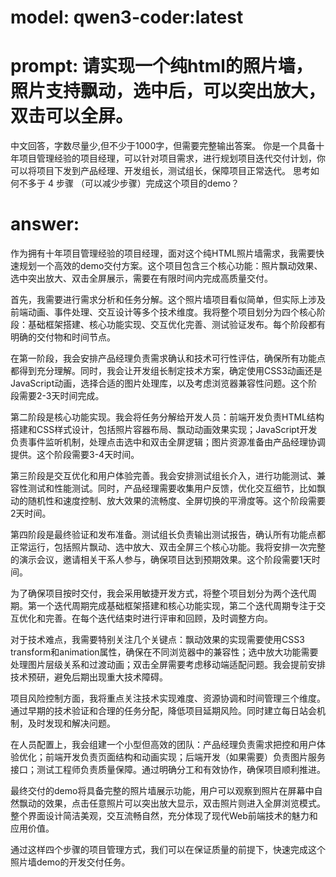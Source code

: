# model: qwen3-coder:latest
# prompt: 请实现一个纯html的照片墙，照片支持飘动，选中后，可以突出放大，双击可以全屏。
中文回答，字数尽量少,但不少于1000字，但需要完整输出答案。
你是一个具备十年项目管理经验的项目经理，可以针对项目需求，进行规划项目迭代交付计划，你可以将项目下发到产品经理、开发组长，测试组长，保障项目正常迭代。 思考如何不多于 4 步骤 （可以减少步骤）完成这个项目的demo？

# answer: 
 作为拥有十年项目管理经验的项目经理，面对这个纯HTML照片墙需求，我需要快速规划一个高效的demo交付方案。这个项目包含三个核心功能：照片飘动效果、选中突出放大、双击全屏展示，需要在有限时间内完成高质量交付。

首先，我需要进行需求分析和任务分解。这个照片墙项目看似简单，但实际上涉及前端动画、事件处理、交互设计等多个技术维度。我将整个项目划分为四个核心阶段：基础框架搭建、核心功能实现、交互优化完善、测试验证发布。每个阶段都有明确的交付物和时间节点。

在第一阶段，我会安排产品经理负责需求确认和技术可行性评估，确保所有功能点都得到充分理解。同时，我会让开发组长制定技术方案，确定使用CSS3动画还是JavaScript动画，选择合适的图片处理库，以及考虑浏览器兼容性问题。这个阶段需要2-3天时间完成。

第二阶段是核心功能实现。我会将任务分解给开发人员：前端开发负责HTML结构搭建和CSS样式设计，包括照片容器布局、飘动动画效果实现；JavaScript开发负责事件监听机制，处理点击选中和双击全屏逻辑；图片资源准备由产品经理协调提供。这个阶段需要3-4天时间。

第三阶段是交互优化和用户体验完善。我会安排测试组长介入，进行功能测试、兼容性测试和性能测试。同时，产品经理需要收集用户反馈，优化交互细节，比如飘动的随机性和速度控制、放大效果的流畅度、全屏切换的平滑度等。这个阶段需要2天时间。

第四阶段是最终验证和发布准备。测试组长负责输出测试报告，确认所有功能点都正常运行，包括照片飘动、选中放大、双击全屏三个核心功能。我将安排一次完整的演示会议，邀请相关干系人参与，确保项目达到预期效果。这个阶段需要1天时间。

为了确保项目按时交付，我会采用敏捷开发方式，将整个项目划分为两个迭代周期。第一个迭代周期完成基础框架搭建和核心功能实现，第二个迭代周期专注于交互优化和完善。在每个迭代结束时进行评审和回顾，及时调整方向。

对于技术难点，我需要特别关注几个关键点：飘动效果的实现需要使用CSS3 transform和animation属性，确保在不同浏览器中的兼容性；选中放大功能需要处理图片层级关系和过渡动画；双击全屏需要考虑移动端适配问题。我会提前安排技术预研，避免后期出现重大技术障碍。

项目风险控制方面，我将重点关注技术实现难度、资源协调和时间管理三个维度。通过早期的技术验证和合理的任务分配，降低项目延期风险。同时建立每日站会机制，及时发现和解决问题。

在人员配置上，我会组建一个小型但高效的团队：产品经理负责需求把控和用户体验优化；前端开发负责页面结构和动画实现；后端开发（如果需要）负责图片服务接口；测试工程师负责质量保障。通过明确分工和有效协作，确保项目顺利推进。

最终交付的demo将具备完整的照片墙展示功能，用户可以观察到照片在屏幕中自然飘动的效果，点击任意照片可以突出放大显示，双击照片则进入全屏浏览模式。整个界面设计简洁美观，交互流畅自然，充分体现了现代Web前端技术的魅力和应用价值。

通过这样四个步骤的项目管理方式，我们可以在保证质量的前提下，快速完成这个照片墙demo的开发交付任务。
